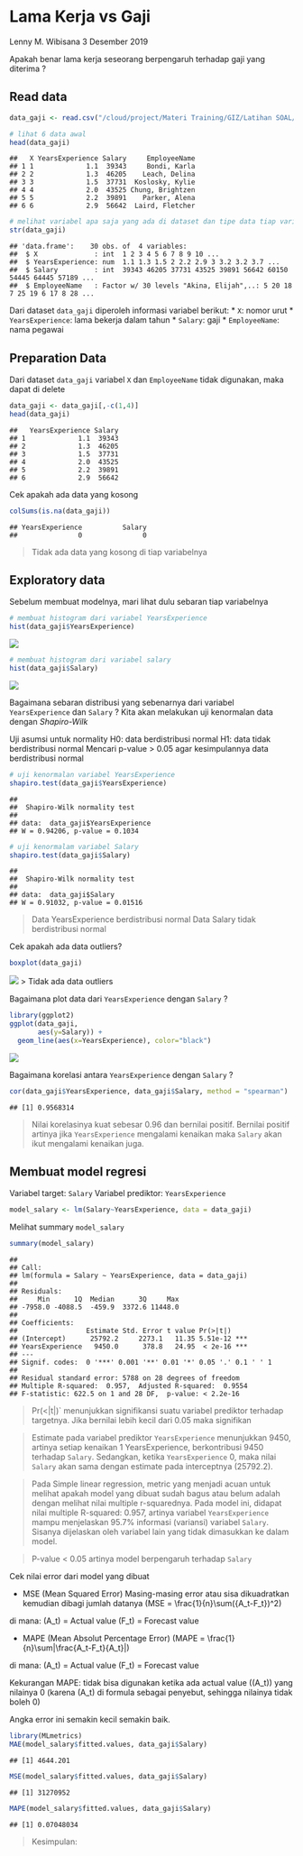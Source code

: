 Lama Kerja vs Gaji
================
Lenny M. Wibisana
3 Desember 2019

Apakah benar lama kerja seseorang berpengaruh terhadap gaji yang
diterima
?

## Read data

``` r
data_gaji <- read.csv("/cloud/project/Materi Training/GIZ/Latihan SOAL/Lama Kerja vs Gaji.csv")
```

``` r
# lihat 6 data awal
head(data_gaji)
```

    ##   X YearsExperience Salary     EmployeeName
    ## 1 1             1.1  39343     Bondi, Karla
    ## 2 2             1.3  46205    Leach, Delina
    ## 3 3             1.5  37731  Koslosky, Kylie
    ## 4 4             2.0  43525 Chung, Brightzen
    ## 5 5             2.2  39891    Parker, Alena
    ## 6 6             2.9  56642  Laird, Fletcher

``` r
# melihat variabel apa saja yang ada di dataset dan tipe data tiap variabelnya
str(data_gaji)
```

    ## 'data.frame':    30 obs. of  4 variables:
    ##  $ X              : int  1 2 3 4 5 6 7 8 9 10 ...
    ##  $ YearsExperience: num  1.1 1.3 1.5 2 2.2 2.9 3 3.2 3.2 3.7 ...
    ##  $ Salary         : int  39343 46205 37731 43525 39891 56642 60150 54445 64445 57189 ...
    ##  $ EmployeeName   : Factor w/ 30 levels "Akina, Elijah",..: 5 20 18 7 25 19 6 17 8 28 ...

Dari dataset `data_gaji` diperoleh informasi variabel berikut: \* `X`:
nomor urut \* `YearsExperience`: lama bekerja dalam tahun \* `Salary`:
gaji \* `EmployeeName`: nama pegawai

## Preparation Data

Dari dataset `data_gaji` variabel `X` dan `EmployeeName` tidak
digunakan, maka dapat di delete

``` r
data_gaji <- data_gaji[,-c(1,4)]
head(data_gaji)
```

    ##   YearsExperience Salary
    ## 1             1.1  39343
    ## 2             1.3  46205
    ## 3             1.5  37731
    ## 4             2.0  43525
    ## 5             2.2  39891
    ## 6             2.9  56642

Cek apakah ada data yang kosong

``` r
colSums(is.na(data_gaji))
```

    ## YearsExperience          Salary 
    ##               0               0

> Tidak ada data yang kosong di tiap variabelnya

## Exploratory data

Sebelum membuat modelnya, mari lihat dulu sebaran tiap variabelnya

``` r
# membuat histogram dari variabel YearsExperience
hist(data_gaji$YearsExperience)
```

![](Lama-kerja-vs-Gaji_files/figure-gfm/unnamed-chunk-5-1.png)<!-- -->

``` r
# membuat histogram dari variabel salary
hist(data_gaji$Salary)
```

![](Lama-kerja-vs-Gaji_files/figure-gfm/unnamed-chunk-6-1.png)<!-- -->

Bagaimana sebaran distribusi yang sebenarnya dari variabel
`YearsExperience` dan `Salary` ? Kita akan melakukan uji kenormalan data
dengan *Shapiro-Wilk*

Uji asumsi untuk normality H0: data berdistribusi normal H1: data tidak
berdistribusi normal Mencari p-value \> 0.05 agar kesimpulannya data
berdistribusi normal

``` r
# uji kenormalan variabel YearsExperience
shapiro.test(data_gaji$YearsExperience)
```

    ## 
    ##  Shapiro-Wilk normality test
    ## 
    ## data:  data_gaji$YearsExperience
    ## W = 0.94206, p-value = 0.1034

``` r
# uji kenormalam variabel Salary
shapiro.test(data_gaji$Salary)
```

    ## 
    ##  Shapiro-Wilk normality test
    ## 
    ## data:  data_gaji$Salary
    ## W = 0.91032, p-value = 0.01516

> Data YearsExperience berdistribusi normal Data Salary tidak
> berdistribusi normal

Cek apakah ada data outliers?

``` r
boxplot(data_gaji)
```

![](Lama-kerja-vs-Gaji_files/figure-gfm/unnamed-chunk-8-1.png)<!-- -->
\> Tidak ada data outliers

Bagaimana plot data dari `YearsExperience` dengan `Salary` ?

``` r
library(ggplot2)
ggplot(data_gaji,
       aes(y=Salary)) +
  geom_line(aes(x=YearsExperience), color="black")
```

![](Lama-kerja-vs-Gaji_files/figure-gfm/unnamed-chunk-9-1.png)<!-- -->

Bagaimana korelasi antara `YearsExperience` dengan `Salary` ?

``` r
cor(data_gaji$YearsExperience, data_gaji$Salary, method = "spearman")
```

    ## [1] 0.9568314

> Nilai korelasinya kuat sebesar 0.96 dan bernilai positif. Bernilai
> positif artinya jika `YearsExperience` mengalami kenaikan maka
> `Salary` akan ikut mengalami kenaikan juga.

## Membuat model regresi

Variabel target: `Salary` Variabel prediktor: `YearsExperience`

``` r
model_salary <- lm(Salary~YearsExperience, data = data_gaji)
```

Melihat summary `model_salary`

``` r
summary(model_salary)
```

    ## 
    ## Call:
    ## lm(formula = Salary ~ YearsExperience, data = data_gaji)
    ## 
    ## Residuals:
    ##     Min      1Q  Median      3Q     Max 
    ## -7958.0 -4088.5  -459.9  3372.6 11448.0 
    ## 
    ## Coefficients:
    ##                 Estimate Std. Error t value Pr(>|t|)    
    ## (Intercept)      25792.2     2273.1   11.35 5.51e-12 ***
    ## YearsExperience   9450.0      378.8   24.95  < 2e-16 ***
    ## ---
    ## Signif. codes:  0 '***' 0.001 '**' 0.01 '*' 0.05 '.' 0.1 ' ' 1
    ## 
    ## Residual standard error: 5788 on 28 degrees of freedom
    ## Multiple R-squared:  0.957,  Adjusted R-squared:  0.9554 
    ## F-statistic: 622.5 on 1 and 28 DF,  p-value: < 2.2e-16

> Pr(\<|t|)\` menunjukkan signifikansi suatu variabel prediktor terhadap
> targetnya. Jika bernilai lebih kecil dari 0.05 maka signifikan

> Estimate pada variabel prediktor `YearsExperience` menunjukkan 9450,
> artinya setiap kenaikan 1 YearsExperience, berkontribusi 9450 terhadap
> `Salary`. Sedangkan, ketika `YearsExperience` 0, maka nilai `Salary`
> akan sama dengan estimate pada interceptnya (25792.2).

> Pada Simple linear regression, metric yang menjadi acuan untuk melihat
> apakah model yang dibuat sudah bagus atau belum adalah dengan melihat
> nilai multiple r-squarednya. Pada model ini, didapat nilai multiple
> R-squared: 0.957, artinya variabel `YearsExperience` mampu menjelaskan
> 95.7% informasi (variansi) variabel `Salary`. Sisanya dijelaskan oleh
> variabel lain yang tidak dimasukkan ke dalam model.

> P-value \< 0.05 artinya model berpengaruh terhadap `Salary`

Cek nilai error dari model yang dibuat

  - MSE (Mean Squared Error) Masing-masing error atau sisa dikuadratkan
    kemudian dibagi jumlah datanya
    \(MSE = \frac{1}{n}\sum({A_t-F_t})^2\)

di mana: \(A_t\) = Actual value \(F_t\) = Forecast value

  - MAPE (Mean Absolut Percentage Error)
    \(MAPE = \frac{1}{n}\sum|\frac{A_t-F_t}{A_t}|\)

di mana: \(A_t\) = Actual value \(F_t\) = Forecast value

Kekurangan MAPE: tidak bisa digunakan ketika ada actual value (\(A_t\))
yang nilainya 0 (karena \(A_t\) di formula sebagai penyebut, sehingga
nilainya tidak boleh 0)

Angka error ini semakin kecil semakin baik.

``` r
library(MLmetrics)
MAE(model_salary$fitted.values, data_gaji$Salary)
```

    ## [1] 4644.201

``` r
MSE(model_salary$fitted.values, data_gaji$Salary)
```

    ## [1] 31270952

``` r
MAPE(model_salary$fitted.values, data_gaji$Salary)
```

    ## [1] 0.07048034

> Kesimpulan:
